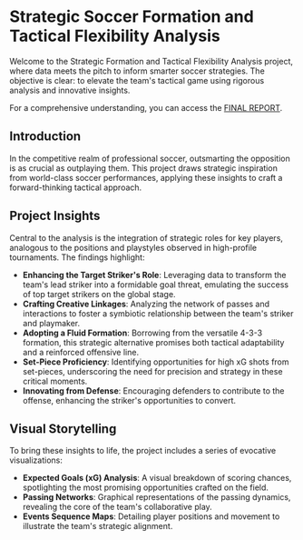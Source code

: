 # Strategic Soccer Formation and Tactical Flexibility Analysis

Welcome to the Strategic Formation and Tactical Flexibility Analysis project, where data meets the pitch to inform smarter soccer strategies. The objective is clear: to elevate the team's tactical game using rigorous analysis and innovative insights.

For a comprehensive understanding, you can access the [FINAL REPORT](Final_Report/final_report.py).


## Introduction

In the competitive realm of professional soccer, outsmarting the opposition is as crucial as outplaying them. This project draws strategic inspiration from world-class soccer performances, applying these insights to craft a forward-thinking tactical approach.

## Project Insights

Central to the analysis is the integration of strategic roles for key players, analogous to the positions and playstyles observed in high-profile tournaments. The findings highlight:

- **Enhancing the Target Striker's Role**: Leveraging data to transform the team's lead striker into a formidable goal threat, emulating the success of top target strikers on the global stage.
- **Crafting Creative Linkages**: Analyzing the network of passes and interactions to foster a symbiotic relationship between the team's striker and playmaker.
- **Adopting a Fluid Formation**: Borrowing from the versatile 4-3-3 formation, this strategic alternative promises both tactical adaptability and a reinforced offensive line.
- **Set-Piece Proficiency**: Identifying opportunities for high xG shots from set-pieces, underscoring the need for precision and strategy in these critical moments.
- **Innovating from Defense**: Encouraging defenders to contribute to the offense, enhancing the striker's opportunities to convert.

## Visual Storytelling

To bring these insights to life, the project includes a series of evocative visualizations:

- **Expected Goals (xG) Analysis**: A visual breakdown of scoring chances, spotlighting the most promising opportunities crafted on the field.
- **Passing Networks**: Graphical representations of the passing dynamics, revealing the core of the team's collaborative play.
- **Events Sequence Maps**: Detailing player positions and movement to illustrate the team's strategic alignment.



